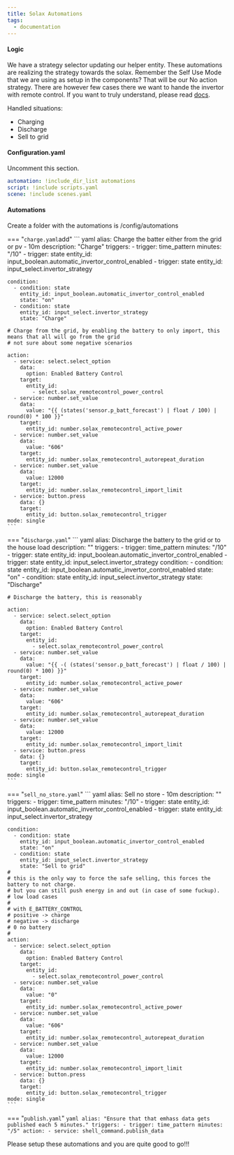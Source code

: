 ```yaml
---
title: Solax Automations
tags:
  - documentation
---
```



#### Logic

We have a strategy selector updating our helper entity. These automations are realizing the strategy towards the
solax. Remember the Self Use Mode that we are using as setup in the components? That will be our No action strategy.
There are however few cases there we want to hande the invertor with remote control.
If you want to truly understand, please read [docs](https://homeassistant-solax-modbus.readthedocs.io/en/latest/modbus-power-control/).

Handled situations:

- Charging
- Discharge
- Sell to grid

#### Configuration.yaml

Uncomment this section.

```yaml
automation: !include_dir_list automations
script: !include scripts.yaml
scene: !include scenes.yaml

```

#### Automations

Create a folder with the automations is /config/automations

=== "`charge.yaml`add"
    ``` yaml
    alias: Charge the batter either from the grid or pv - 10m
    description: "Charge"
    triggers:
      - trigger: time_pattern
        minutes: "/10"
      - trigger: state
        entity_id: input_boolean.automatic_invertor_control_enabled
      - trigger: state
        entity_id: input_select.invertor_strategy

    condition:
      - condition: state
        entity_id: input_boolean.automatic_invertor_control_enabled
        state: "on"
      - condition: state
        entity_id: input_select.invertor_strategy
        state: "Charge"

    # Charge from the grid, by enabling the battery to only import, this means that all will go from the grid
    # not sure about some negative scenarios

    action:
      - service: select.select_option
        data:
          option: Enabled Battery Control
        target:
          entity_id:
            - select.solax_remotecontrol_power_control
      - service: number.set_value
        data:
          value: "{{ (states('sensor.p_batt_forecast') | float / 100) | round(0) * 100 }}"
        target:
          entity_id: number.solax_remotecontrol_active_power
      - service: number.set_value
        data:
          value: "606"
        target:
          entity_id: number.solax_remotecontrol_autorepeat_duration
      - service: number.set_value
        data:
          value: 12000
        target:
          entity_id: number.solax_remotecontrol_import_limit
      - service: button.press
        data: {}
        target:
          entity_id: button.solax_remotecontrol_trigger
    mode: single
    ```
=== "`discharge.yaml`"
    ``` yaml
    alias: Discharge the battery to the grid or to the house load
    description: ""
    triggers:
      - trigger: time_pattern
        minutes: "/10"
      - trigger: state
        entity_id: input_boolean.automatic_invertor_control_enabled
      - trigger: state
        entity_id: input_select.invertor_strategy
    condition:
      - condition: state
        entity_id: input_boolean.automatic_invertor_control_enabled
        state: "on"
      - condition: state
        entity_id: input_select.invertor_strategy
        state: "Discharge"

    # Discharge the battery, this is reasonably

    action:
      - service: select.select_option
        data:
          option: Enabled Battery Control
        target:
          entity_id:
            - select.solax_remotecontrol_power_control
      - service: number.set_value
        data:
          value: "{{ -( (states('sensor.p_batt_forecast') | float / 100) | round(0) * 100) }}"
        target:
          entity_id: number.solax_remotecontrol_active_power
      - service: number.set_value
        data:
          value: "606"
        target:
          entity_id: number.solax_remotecontrol_autorepeat_duration
      - service: number.set_value
        data:
          value: 12000
        target:
          entity_id: number.solax_remotecontrol_import_limit
      - service: button.press
        data: {}
        target:
          entity_id: button.solax_remotecontrol_trigger
    mode: single
    ```

=== "`sell_no_store.yaml`"
    ``` yaml
    alias: Sell no store - 10m
    description: ""
    triggers:
      - trigger: time_pattern
        minutes: "/10"
      - trigger: state
        entity_id: input_boolean.automatic_invertor_control_enabled
      - trigger: state
        entity_id: input_select.invertor_strategy

    condition:
      - condition: state
        entity_id: input_boolean.automatic_invertor_control_enabled
        state: "on"
      - condition: state
        entity_id: input_select.invertor_strategy
        state: "Sell to grid"
    #
    # this is the only way to force the safe selling, this forces the battery to not charge.
    # but you can still push energy in and out (in case of some fuckup).
    # low load cases
    #
    # with E_BATTERY_CONTROL
    # positive -> charge
    # negative -> discharge
    # 0 no battery
    #
    action:
      - service: select.select_option
        data:
          option: Enabled Battery Control
        target:
          entity_id:
            - select.solax_remotecontrol_power_control
      - service: number.set_value
        data:
          value: "0"
        target:
          entity_id: number.solax_remotecontrol_active_power
      - service: number.set_value
        data:
          value: "606"
        target:
          entity_id: number.solax_remotecontrol_autorepeat_duration
      - service: number.set_value
        data:
          value: 12000
        target:
          entity_id: number.solax_remotecontrol_import_limit
      - service: button.press
        data: {}
        target:
          entity_id: button.solax_remotecontrol_trigger
    mode: single
    ```
=== "`publish.yaml`"
    ```yaml
          alias: "Ensure that that emhass data gets published each 5 minutes."
        triggers:
          - trigger: time_pattern
            minutes: "/5"
        action:
          - service: shell_command.publish_data
    ```

Please setup these automations and you are quite good to go!!!



